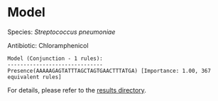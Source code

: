 
# Model

Species: *Streptococcus pneumoniae*

Antibiotic: Chloramphenicol

```
Model (Conjunction - 1 rules):
------------------------------
Presence(AAAAAGAGTATTTAGCTAGTGAACTTTATGA) [Importance: 1.00, 367 equivalent rules]

```

For details, please refer to the [results directory](../../../../../results/scm_b/streptococcus%20pneumoniae/chloramphenicol/repeat_8/).

